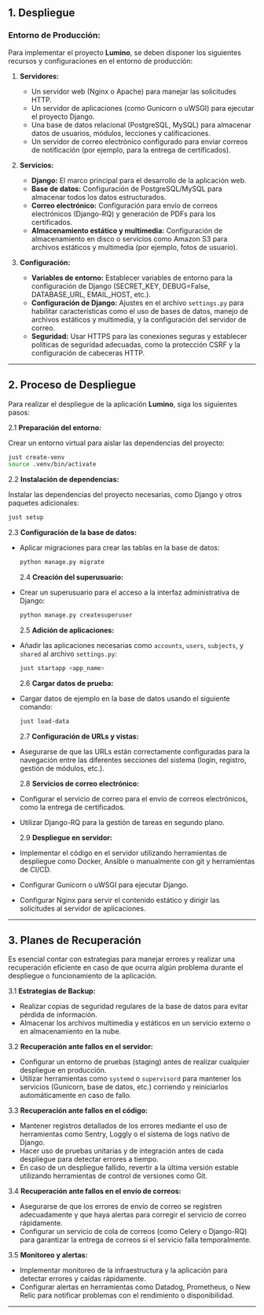 ## 1. Despliegue

### Entorno de Producción:

Para implementar el proyecto **Lumino**, se deben disponer los siguientes recursos y configuraciones en el entorno de producción:

1. **Servidores:**

   - Un servidor web (Nginx o Apache) para manejar las solicitudes HTTP.
   - Un servidor de aplicaciones (como Gunicorn o uWSGI) para ejecutar el proyecto Django.
   - Una base de datos relacional (PostgreSQL, MySQL) para almacenar datos de usuarios, módulos, lecciones y calificaciones.
   - Un servidor de correo electrónico configurado para enviar correos de notificación (por ejemplo, para la entrega de certificados).

2. **Servicios:**

   - **Django:** El marco principal para el desarrollo de la aplicación web.
   - **Base de datos:** Configuración de PostgreSQL/MySQL para almacenar todos los datos estructurados.
   - **Correo electrónico:** Configuración para envío de correos electrónicos (Django-RQ) y generación de PDFs para los certificados.
   - **Almacenamiento estático y multimedia:** Configuración de almacenamiento en disco o servicios como Amazon S3 para archivos estáticos y multimedia (por ejemplo, fotos de usuario).

3. **Configuración:**
   - **Variables de entorno:** Establecer variables de entorno para la configuración de Django (SECRET_KEY, DEBUG=False, DATABASE_URL, EMAIL_HOST, etc.).
   - **Configuración de Django:** Ajustes en el archivo `settings.py` para habilitar características como el uso de bases de datos, manejo de archivos estáticos y multimedia, y la configuración del servidor de correo.
   - **Seguridad:** Usar HTTPS para las conexiones seguras y establecer políticas de seguridad adecuadas, como la protección CSRF y la configuración de cabeceras HTTP.

---

## 2. Proceso de Despliegue

Para realizar el despliegue de la aplicación **Lumino**, siga los siguientes pasos:

2.1 **Preparación del entorno:**

Crear un entorno virtual para aislar las dependencias del proyecto:

```bash
just create-venv
source .venv/bin/activate
```

2.2 **Instalación de dependencias:**

Instalar las dependencias del proyecto necesarias, como Django y otros paquetes adicionales:

```bash
just setup
```

2.3 **Configuración de la base de datos:**

- Aplicar migraciones para crear las tablas en la base de datos:

  ```bash
  python manage.py migrate
  ```

  2.4 **Creación del superusuario:**

- Crear un superusuario para el acceso a la interfaz administrativa de Django:

  ```bash
  python manage.py createsuperuser
  ```

  2.5 **Adición de aplicaciones:**

- Añadir las aplicaciones necesarias como `accounts`, `users`, `subjects`, y `shared` al archivo `settings.py`:

  ```bash
  just startapp <app_name>
  ```

  2.6 **Cargar datos de prueba:**

- Cargar datos de ejemplo en la base de datos usando el siguiente comando:

  ```bash
  just load-data
  ```

  2.7 **Configuración de URLs y vistas:**

- Asegurarse de que las URLs están correctamente configuradas para la navegación entre las diferentes secciones del sistema (login, registro, gestión de módulos, etc.).

  2.8 **Servicios de correo electrónico:**

- Configurar el servicio de correo para el envío de correos electrónicos, como la entrega de certificados.
- Utilizar Django-RQ para la gestión de tareas en segundo plano.

  2.9 **Despliegue en servidor:**

- Implementar el código en el servidor utilizando herramientas de despliegue como Docker, Ansible o manualmente con git y herramientas de CI/CD.
- Configurar Gunicorn o uWSGI para ejecutar Django.
- Configurar Nginx para servir el contenido estático y dirigir las solicitudes al servidor de aplicaciones.

---

## 3. Planes de Recuperación

Es esencial contar con estrategias para manejar errores y realizar una recuperación eficiente en caso de que ocurra algún problema durante el despliegue o funcionamiento de la aplicación.

3.1 **Estrategias de Backup:**

- Realizar copias de seguridad regulares de la base de datos para evitar pérdida de información.
- Almacenar los archivos multimedia y estáticos en un servicio externo o en almacenamiento en la nube.

3.2 **Recuperación ante fallos en el servidor:**

- Configurar un entorno de pruebas (staging) antes de realizar cualquier despliegue en producción.
- Utilizar herramientas como `systemd` o `supervisord` para mantener los servicios (Gunicorn, base de datos, etc.) corriendo y reiniciarlos automáticamente en caso de fallo.

3.3 **Recuperación ante fallos en el código:**

- Mantener registros detallados de los errores mediante el uso de herramientas como Sentry, Loggly o el sistema de logs nativo de Django.
- Hacer uso de pruebas unitarias y de integración antes de cada despliegue para detectar errores a tiempo.
- En caso de un despliegue fallido, revertir a la última versión estable utilizando herramientas de control de versiones como Git.

3.4 **Recuperación ante fallos en el envío de correos:**

- Asegurarse de que los errores de envío de correo se registren adecuadamente y que haya alertas para corregir el servicio de correo rápidamente.
- Configurar un servicio de cola de correos (como Celery o Django-RQ) para garantizar la entrega de correos si el servicio falla temporalmente.

3.5 **Monitoreo y alertas:**

- Implementar monitoreo de la infraestructura y la aplicación para detectar errores y caídas rápidamente.
- Configurar alertas en herramientas como Datadog, Prometheus, o New Relic para notificar problemas con el rendimiento o disponibilidad.

---
